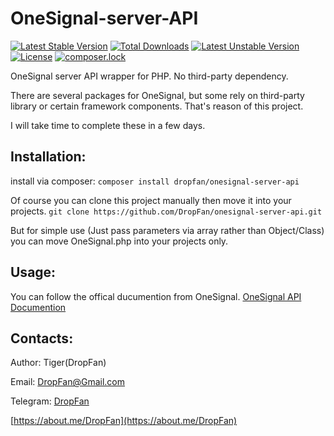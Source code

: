 # OneSignal-server-API

[![Latest Stable Version](https://poser.pugx.org/dropfan/onesignal-server-api/v/stable)](https://packagist.org/packages/dropfan/onesignal-server-api)
[![Total Downloads](https://poser.pugx.org/dropfan/onesignal-server-api/downloads)](https://packagist.org/packages/dropfan/onesignal-server-api)
[![Latest Unstable Version](https://poser.pugx.org/dropfan/onesignal-server-api/v/unstable)](https://packagist.org/packages/dropfan/onesignal-server-api)
[![License](https://poser.pugx.org/dropfan/onesignal-server-api/license)](https://packagist.org/packages/dropfan/onesignal-server-api)
[![composer.lock](https://poser.pugx.org/dropfan/onesignal-server-api/composerlock)](https://packagist.org/packages/dropfan/onesignal-server-api)

OneSignal server API wrapper for PHP. No third-party dependency.

There are several packages for OneSignal, but some rely on third-party library or certain framework components. That's reason of this project.

I will take time to complete these in a few days.

## Installation:

install via composer:
```composer install dropfan/onesignal-server-api```

Of course you can clone this project manually then move it into your projects.
```git clone https://github.com/DropFan/onesignal-server-api.git```

But for simple use (Just pass parameters via array rather than Object/Class) you can move OneSignal.php into your projects only.

## Usage:
You can follow the offical ducumention from OneSignal.
[OneSignal API Documention](https://documentation.onesignal.com/reference)

## Contacts:
Author: Tiger(DropFan)

Email: <DropFan@Gmail.com>

Telegram: [DropFan](https://telegram.me/DropFan)

[https://about.me/DropFan](https://about.me/DropFan)
